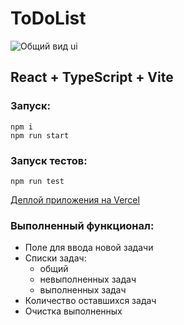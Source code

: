 # ToDoList

![Общий вид ui]('https://github.com/AnnaApk/todo-list-mindbox/tree/main/public/image.png')

## React + TypeScript + Vite

### Запуск:
```
npm i
npm run start
```

### Запуск тестов:
```
npm run test
```
[Деплой приложения на Vercel](https://todo-list-mindbox-orcin.vercel.app/)

### Выполненный функционал:

* Поле для ввода новой задачи
* Списки задач:
  * общий
  * невыполненных задач
  * выполненных задач
* Количество оставшихся задач
* Очистка выполненных